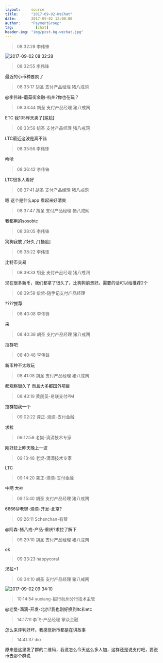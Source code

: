 ```yaml
---
layout:     source 
title:      "2017-09-02-WeChat"
date:       2017-09-02 12:00:00
author:     "PaymentGroup"
tag:		  [chat]
header-img: "img/post-bg-wechat.jpg"
---
```

> 08:32:28  李伟锋  
   
![2017-09-02 08:32:28](http://static.cocolian.cn/img/20170902_083228.png) 
   
> 08:32:55  李伟锋  
   
最近的小币种要疯了  
   
> 08:33:17  胡圣 支付产品经理 猪八戒网  
   
@李伟锋-蘑菇街金融-杭州?你也在玩？  
   
> 08:33:44  胡圣 支付产品经理 猪八戒网  
   
ETC 我105昨天卖了[尴尬]  
   
> 08:33:56  胡圣 支付产品经理 猪八戒网  
   
LTC最近这波是真不错  
   
> 08:35:56  李伟锋  
   
哈哈  
   
> 08:36:42  李伟锋  
   
LTC很多人看好  
   
> 08:37:41  胡圣 支付产品经理 猪八戒网  
   
嗯 这个是什么app 看起来好清爽  
   
> 08:37:47  胡圣 支付产品经理 猪八戒网  
   
我都用的sosobtc  
   
> 08:38:05  李伟锋  
   
狗狗我放了好久了[捂脸]  
   
> 08:38:22  李伟锋  
   
比特币交易  
   
> 08:39:33  胡圣 支付产品经理 猪八戒网  
   
现在很多新币，我们都拿了很久了，比狗狗前景好。需要的话可以给推荐2个  
   
> 08:39:59  紫紫-随手记支付产品经理  
   
????推荐  
   
> 08:40:08  李伟锋  
   
来  
   
> 08:40:38  胡圣 支付产品经理 猪八戒网  
   
拉群吧  
   
> 08:40:48  李伟锋  
   
新币种不太敢玩  
   
> 08:41:08  胡圣 支付产品经理 猪八戒网  
   
都观察很久了 而且大多都国外项目  
   
> 08:43:19  黄朋英-易联支付PM  
   
拉群加我一个  
   
> 09:02:22  龚正-滴滴-支付金融  
   
求拉  
   
> 09:12:58  老樊-滴滴技术专家  
   
刚好赶上昨天晚上一波  
   
> 09:13:48  老樊-滴滴技术专家  
   
LTC  
   
> 09:14:20  龚正-滴滴-支付金融  
   
牛啊  大神    
   
> 09:15:40  胡圣 支付产品经理 猪八戒网  
   
6666@老樊-滴滴-开发-北京?  
   
> 09:26:11  Schenchan-有赞  
   
@阿森-猪八戒-产品-重庆?求拉了解下  
   
> 09:29:10  胡圣 支付产品经理 猪八戒网  
   
ok  
   
> 09:33:23  happycoral  
   
求拉+1  
   
> 09:34:10  胡圣 支付产品经理 猪八戒网  
   
![2017-09-02 09:34:10](http://static.cocolian.cn/img/20170902_093410.png) 
   
> 10:14:54  yuxiang-招行杭州分行技术主管  
   
@老樊-滴滴-开发-北京?我也刚好换到ltc和etc  
   
> 14:17:11  李飞-产品经理 掌众金融  
   
怎么来评判好坏，我感觉新币都是在讲故事  
   
> 14:41:37  dio  
   
原来是这里发了群的二维码，我说怎么今天这么多人加，这群还是说支付吧，要说币去那个群说  
   
